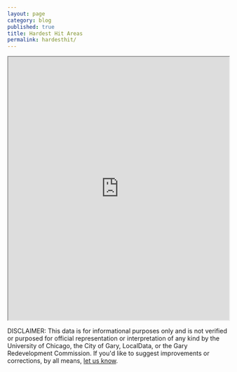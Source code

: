 ```yaml
---
layout: page
category: blog
published: true
title: Hardest Hit Areas
permalink: hardesthit/
---
```


<iframe src="http://datamade.github.io/gary-counts-hhmap/" width="100%" height="600">
</iframe>

<p>DISCLAIMER: This data is for informational purposes only and is not verified or purposed for official representation or interpretation of any kind by the University of Chicago, the City of Gary, LocalData, or the Gary Redevelopment Commission.  If you'd like to suggest improvements or corrections, by all means, <a href="../about">let us know</a>.</p>
